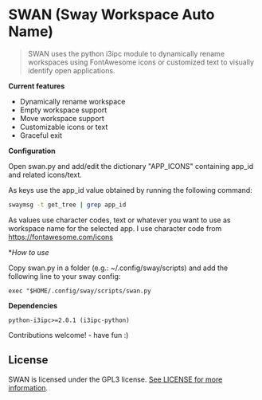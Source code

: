 # SWAN (Sway Workspace Auto Name)

> SWAN uses the python i3ipc module to dynamically rename workspaces using FontAwesome icons or customized text to visually identify open applications.


**Current features**

- Dynamically rename workspace
- Empty workspace support
- Move workspace support
- Customizable icons or text
- Graceful exit


**Configuration**

Open swan.py and add/edit the dictionary "APP_ICONS" containing app_id and related icons/text.

As keys use the app_id value obtained by running the following command:

```bash
swaymsg -t get_tree | grep app_id
```

As values use character codes, text or whatever you want to use as workspace name for the selected app. I use character code from https://fontawesome.com/icons


**How to use*

Copy swan.py in a folder (e.g.: ~/.config/sway/scripts) and add the following line to your sway config:

```
exec "$HOME/.config/sway/scripts/swan.py
```


**Dependencies**


```
python-i3ipc>=2.0.1 (i3ipc-python)

```


Contributions welcome! - have fun :)<br>


## License

SWAN is licensed under the GPL3 license. [See LICENSE for more information](https://github.com/Alexays/Waybar/blob/master/LICENSE).


